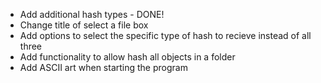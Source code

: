 - Add additional hash types - DONE!
- Change title of select a file box
- Add options to select the specific type of hash to recieve instead of all three
- Add functionality to allow hash all objects in a folder
- Add ASCII art when starting the program
